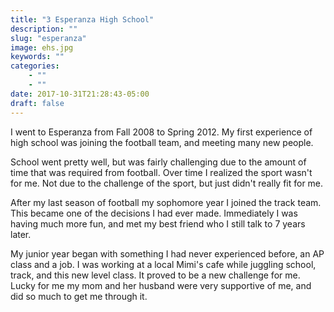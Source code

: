 ```yaml
---
title: "3 Esperanza High School"
description: ""
slug: "esperanza"
image: ehs.jpg
keywords: ""
categories: 
    - ""
    - ""
date: 2017-10-31T21:28:43-05:00
draft: false
---
```

I went to Esperanza from Fall 2008 to Spring 2012. My first experience of high school was joining the football team, and meeting many new people. 

School went pretty well, but was fairly challenging due to the amount of time that was required from football. Over time I realized the sport wasn't for me. Not due to the challenge of the sport, but just didn't really fit for me.

After my last season of football my sophomore year I joined the track team. This became one of the decisions I had ever made. Immediately I was having much more fun, and met my best friend who I still talk to 7 years later.

My junior year began with something I had never experienced before, an AP class and a job. I was working at a local Mimi's cafe while juggling school, track, and this new level class. It proved to be a new challenge for me. Lucky for me my mom and her husband were very supportive of me, and did so much to get me through it. 



